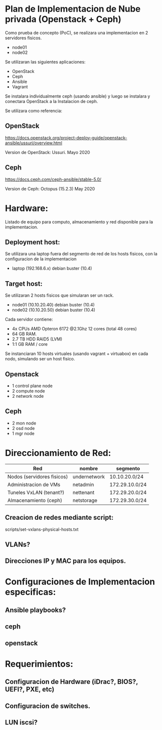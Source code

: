 # Plan de Implementacion de Nube privada (Openstack + Ceph)

Como prueba de concepto (PoC), se realizara una implementacion en 2 servidores fisicos.

* node01
* node02

Se utilizaran las siguientes aplicaciones:
* OpenStack 
* Ceph 
* Ansible 
* Vagrant

Se instalara individualmente ceph (usando ansible) y luego se instalara y conectara OpenStack a la Instalacion de ceph.

Se utilizara como referencia:

## OpenStack
https://docs.openstack.org/project-deploy-guide/openstack-ansible/ussuri/overview.html

Version de OpenStack: Ussuri. Mayo 2020

## Ceph
https://docs.ceph.com/ceph-ansible/stable-5.0/

Version de Ceph: Octopus (15.2.3) May 2020


# Hardware:

Listado de equipo para computo, almacenamiento y red disponible para la implementacion.

## Deployment host: 

Se utilizara una laptop fuera del segmento de red de los hosts fisicos, con la configuracion de la implementacion

* laptop (192.168.6.x) debian buster (10.4)

## Target host:      
Se utilizaran 2 hosts fisicos que simularan ser un rack.

* node01 (10.10.20.40) debian buster (10.4)
* node02 (10.10.20.50) debian buster (10.4)

Cada servidor contiene:
* 4x CPUs AMD Opteron 6172 @2.1Ghz 12 cores (total 48 cores)
* 64 GB RAM.
* 2.7 TB HDD RAID5 (LVM)
* 1:1 GB RAM / core


Se instanciaran 10 hosts virtuales (usando vagrant + virtuabox) en cada nodo, simulando ser un host fisico.
## Openstack
* 1 control plane node
* 2 compute node
* 2 network node

## Ceph
* 2 mon node
* 2 osd node 
* 1 mgr node


# Direccionamiento de Red:
Red | nombre | segmento
----|--------|--------
Nodos (servidores fisicos) | undernetwork | 10.10.20.0/24
Administracion de VMs | netadmin | 172.29.10.0/24
Tuneles VxLAN (tenant?) | nettenant | 172.29.20.0/24
Almacenamiento (ceph) | netstorage |172.29.30.0/24

##  Creacion de redes mediante script: 
scripts/set-vxlans-physical-hosts.txt

  
## VLANs?

## Direcciones IP y MAC para los equipos.



# Configuraciones de Implementacion especificas:
## Ansible playbooks?
## ceph
## openstack

# Requerimientos:
## Configuracion de Hardware (iDrac?, BIOS?, UEFI?, PXE, etc)
## Configuracion de switches.
## LUN iscsi?
